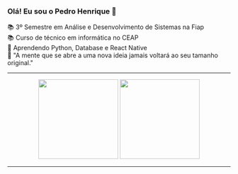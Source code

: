 ### Olá! Eu sou o Pedro Henrique 👋

📚 3º Semestre em Análise e Desenvolvimento de Sistemas na Fiap <br>
📚 Curso de técnico em informática no CEAP <br>
🚀 Aprendendo Python, Database e React Native <br>
💭 "A mente que se abre a uma nova ideia jamais voltará ao seu tamanho original." <br>


--- 

<div align="center">
  <img loading="lazy" height="180em" src="https://github-readme-stats.vercel.app/api?username=30lima&show_icons=true&theme=dark&include_all_commits=true&count_private=true"/>
  <img loading="lazy" height="180em" src="https://github-readme-stats.vercel.app/api/top-langs/?username=30lima&layout=compact&langs_count=7&theme=dark"/>
</div>

---

